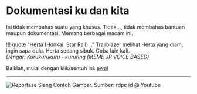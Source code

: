 # Dokumentasi ku dan kita
Ini tidak membahas suatu yang khusus. Tidak..., tidak membahas bantuan 
maupun dokumentasi. Memang berbagai macam ini.

!!! quote "Herta (Honkai: Star Rail)..."
    Trailblazer melihat Herta yang diam, ingin sapa dulu. Herta sedang 
    sibuk. Coba lain kali.<br/>_Dengar: Kurukurukuru - kururing (MEME JP 
    VOICE BASED)_

Baiklah, mulai dengan klik/sentuh ini: [awal](Awal)

---

![Reportase Siang](/-img/REPORTASESIANG2010TRANSTV.png "Reportase Siang")
Contoh Gambar. Sumber: rdpc id @ Youtube

